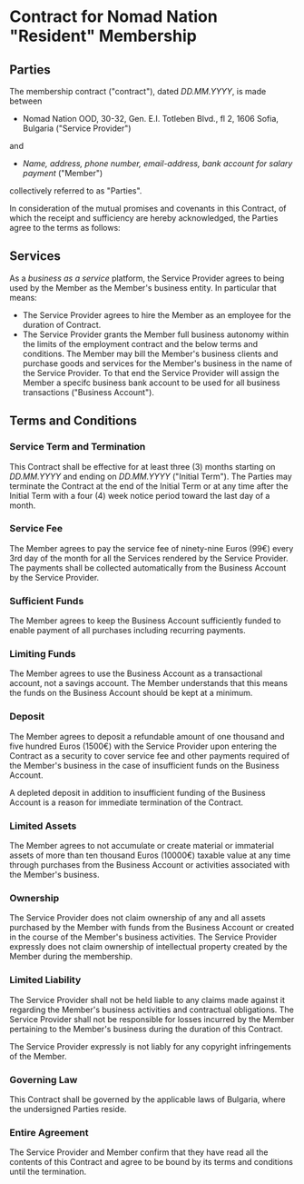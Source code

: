 # Contract for Nomad Nation "Resident" Membership

## Parties

The membership contract ("contract"), dated *DD.MM.YYYY*, is made between

- Nomad Nation OOD, 30-32, Gen. E.I. Totleben Blvd., fl 2, 1606 Sofia, Bulgaria ("Service Provider")

and

- *Name, address, phone number, email-address, bank account for salary payment* ("Member")

collectively referred to as "Parties".

In consideration of the mutual promises and covenants in this Contract, of which the receipt and sufficiency are hereby acknowledged, the Parties agree to the terms as follows:

## Services

As a *business as a service* platform, the Service Provider agrees to being used by the Member as the Member's business entity. In particular that means:

- The Service Provider agrees to hire the Member as an employee for the duration of Contract.
- The Service Provider grants the Member full business autonomy within the limits of the employment contract and the below terms and conditions. The Member may bill the Member's business clients and purchase goods and services for the Member's business in the name of the Service Provider. To that end the Service Provider will assign the Member a specifc business bank account to be used for all business transactions ("Business Account").

## Terms and Conditions

### Service Term and Termination

This Contract shall be effective for at least three (3) months starting on *DD.MM.YYYY* and ending on *DD.MM.YYYY* ("Initial Term"). The Parties may terminate the Contract at the end of the Initial Term or at any time after the Initial Term with a four (4) week notice period toward the last day of a month.

### Service Fee

The Member agrees to pay the service fee of ninety-nine Euros (99€) every 3rd day of the month for all the Services rendered by the Service Provider. The payments shall be collected automatically from the Business Account by the Service Provider.

### Sufficient Funds

The Member agrees to keep the Business Account sufficiently funded to enable payment of all purchases including recurring payments.

### Limiting Funds

The Member agrees to use the Business Account as a transactional account, not a savings account. The Member understands that this means the funds on the Business Account should be kept at a minimum.

### Deposit

The Member agrees to deposit a refundable amount of one thousand and five hundred Euros (1500€) with the Service Provider upon entering the Contract as a security to cover service fee and other payments required of the Member's business in the case of insufficient funds on the Business Account.

A depleted deposit in addition to insufficient funding of the Business Account is a reason for immediate termination of the Contract.

### Limited Assets

The Member agrees to not accumulate or create material or immaterial assets of more than ten thousand Euros (10000€) taxable value at any time through purchases from the Business Account or activities associated with the Member's business.

### Ownership

The Service Provider does not claim ownership of any and all assets purchased by the Member with funds from the Business Account or created in the course of the Member's business activities. The Service Provider expressly does not claim ownership of intellectual property created by the Member during the membership.

### Limited Liability

The Service Provider shall not be held liable to any claims made against it regarding the Member's business activities and contractual obligations. The Service Provider shall not be responsible for losses incurred by the Member pertaining to the Member's business during the duration of this Contract.

The Service Provider expressly is not liably for any copyright infringements of the Member.

### Governing Law

This Contract shall be governed by the applicable laws of Bulgaria, where the undersigned Parties reside.

### Entire Agreement

The Service Provider and Member confirm that they have read all the contents of this Contract and agree to be bound by its terms and conditions until the termination.




